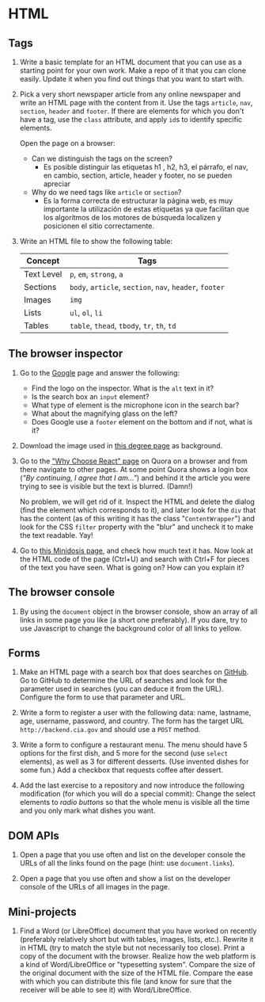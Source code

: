 
HTML
====

Tags
----

1. Write a basic template for an HTML document that you can use as a starting
   point for your own work. Make a repo of it that you can clone easily.
   Update it when you find out things that you want to start with.

2. Pick a very short newspaper article from any online newspaper and write an
   HTML page with the content from it. Use the tags ``article``, ``nav``,
   ``section``, ``header`` and ``footer``. If there are elements for which
   you don't have a tag, use the ``class`` attribute, and apply ``id``s
   to identify specific elements.

   Open the page on a browser:
   * Can we distinguish the tags on the screen?
      - Es posible distinguir las etiquetas h1 , h2, h3, el párrafo, el nav, en cambio, section, article, header y footer, no se pueden apreciar
   * Why do we need tags like ``article`` or ``section``?
      - Es la forma correcta de estructurar la página web, es muy importante la utilización de estas etiquetas ya que facilitan que los algoritmos de los motores de búsqueda localizen y posicionen el sitio correctamente.

3. Write an HTML file to show the following table:

   | Concept    | Tags                                                                |
   |------------|---------------------------------------------------------------------|
   | Text Level | ``p``, ``em``, ``strong``, ``a``                                    |
   | Sections   | ``body``, ``article``, ``section``, ``nav``, ``header``, ``footer`` |
   | Images     | ``img``                                                             |
   | Lists      | ``ul``, ``ol``, ``li``                                              |
   | Tables     | ``table``, ``thead``, ``tbody``, ``tr``, ``th``, ``td``             |


The browser inspector
---------------------

1. Go to the [Google](https://google.com) page and answer the following:
   * Find the logo on the inspector. What is the ``alt`` text in it?
   * Is the search box an ``input`` element?
   * What type of element is the microphone icon in the search bar?
   * What about the magnifying glass on the left?
   * Does Google use a ``footer`` element on the bottom and if not, what is it?

2. Download the image used in [this degree page](https://www.talent.upc.edu/cat/estudis/formacio/curs/313400/postgrau-full-stack-web-technologies/)
   as background.

3. Go to the ["Why Choose React" page](https://www.quora.com/Why-choose-React) 
   on Quora on a browser and from there navigate to other pages. At some
   point Quora shows a login box (*"By continuing, I agree that I am..."*)
   and behind it the article you were trying to see is visible but the text is
   blurred. (Damn!)

   No problem, we will get rid of it. Inspect the HTML and delete the dialog
   (find the element which corresponds to it), and later look for the ``div``
   that has the content (as of this writing it has the class
   "``ContentWrapper``") and look for the CSS ``filter`` property with the
   "blur" and uncheck it to make the text readable. Yay!

4. Go to 
   [this Minidosis page](http://www.minidosis.org/#/actividades/Cpp.Funciones.Binomial.doc), 
   and check how much text it has. Now look at the HTML code of the page (Ctrl+U)
   and search with Ctrl+F for pieces of the text you have seen. What is going
   on? How can you explain it?


The browser console
-------------------

1. By using the ``document`` object in the browser console, show an array of all
   links in some page you like (a short one preferably). If you dare, try to use
   Javascript to change the background color of all links to yellow.


Forms
-----

1. Make an HTML page with a search box that does searches on 
   [GitHub](http://github.com). Go to GitHub to determine the URL of
  searches and look for the parameter used in searches (you can deduce it from
  the URL). Configure the form to use that parameter and URL.

2. Write a form to register a user with the following data: name, lastname, age,
   username, password, and country. The form has the target URL
   ``http://backend.cia.gov`` and should use a ``POST`` method.

3. Write a form to configure a restaurant menu. The menu should have 5 options
   for the first dish, and 5 more for the second (use ``select`` elements), as
   well as 3 for different desserts. (Use invented dishes for some fun.) Add a
   checkbox that requests coffee after dessert.

4. Add the last exercise to a repository and now introduce the following
   modification (for which you will do a special commit): Change the select
   elements to *radio buttons* so that the whole menu is visible all the time
   and you only mark what dishes you want.

DOM APIs
--------

1. Open a page that you use often and list on the developer console the URLs of
   all the links found on the page (hint: use ``document.links``).

2. Open a page that you use often and show a list on the developer console of
   the URLs of all images in the page.


Mini-projects
-------------

1. Find a Word (or LibreOffice) document that you have worked on recently
   (preferably relatively short but with tables, images, lists, etc.). Rewrite
   it in HTML (try to match the style but not necessarily too close). Print a
   copy of the document with the browser. Realize how the web platform is a kind
   of Word/LibreOffice or "typesetting system". Compare the size of the original
   document with the size of the HTML file. Compare the ease with which you can
   distribute this file (and know for sure that the receiver will be able to
   see it) with Word/LibreOffice.

 
